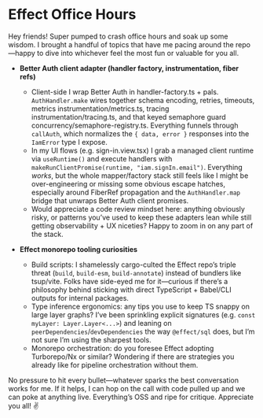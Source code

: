 # Effect Office Hours

Hey friends! Super pumped to crash office hours and soak up some wisdom. I brought a handful of topics that have me pacing around the repo—happy to dive into whichever feel the most fun or valuable for you all.

- **Better Auth client adapter (handler factory, instrumentation, fiber refs)**
  - Client-side I wrap Better Auth in handler-factory.ts + pals. `AuthHandler.make` wires together schema encoding, retries, timeouts, metrics instrumentation/metrics.ts, tracing instrumentation/tracing.ts, and that keyed semaphore guard concurrency/semaphore-registry.ts. Everything funnels through `callAuth`, which normalizes the `{ data, error }` responses into the `IamError` type I expose.
  - In my UI flows (e.g. sign-in.view.tsx) I grab a managed client runtime via `useRuntime()` and execute handlers with `makeRunClientPromise(runtime, "iam.signIn.email")`. Everything *works*, but the whole mapper/factory stack still feels like I might be over-engineering or missing some obvious escape hatches, especially around FiberRef propagation and the `AuthHandler.map` bridge that unwraps Better Auth client promises.
  - Would appreciate a code review mindset here: anything obviously risky, or patterns you’ve used to keep these adapters lean while still getting observability + UX niceties? Happy to zoom in on any part of the stack.

- **Effect monorepo tooling curiosities**
  - Build scripts: I shamelessly cargo-culted the Effect repo’s triple threat (`build`, `build-esm`, `build-annotate`) instead of bundlers like tsup/vite. Folks have side-eyed me for it—curious if there’s a philosophy behind sticking with direct TypeScript + Babel/CLI outputs for internal packages.
  - Type inference ergonomics: any tips you use to keep TS snappy on large layer graphs? I’ve been sprinkling explicit signatures (e.g. `const myLayer: Layer.Layer<...>`) and leaning on `peerDependencies`/`devDependencies` the way `@effect/sql` does, but I’m not sure I’m using the sharpest tools.
  - Monorepo orchestration: do you foresee Effect adopting Turborepo/Nx or similar? Wondering if there are strategies you already like for pipeline orchestration without them.

No pressure to hit every bullet—whatever sparks the best conversation works for me. If it helps, I can hop on the call with code pulled up and we can poke at anything live. Everything’s OSS and ripe for critique. Appreciate you all! ✌️
